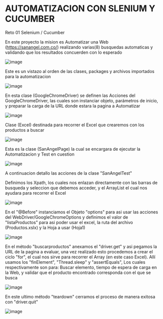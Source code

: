 # AUTOMATIZACION CON SLENIUM Y CUCUMBER  
Reto 01 Selenium / Cucumber

En este proyecto la mision es Automatizar una Web (https://sanangel.com.co/) realizando varias(8) busquedas automaticas y validando que los resultados concuerden con lo esperado


![image](https://user-images.githubusercontent.com/95547617/145333022-d6d61ce1-3367-40b5-9910-d85ddd0ec814.png)


Este es un vistazo al orden de las clases, packages y archivos importados para la automatizacion

![image](https://user-images.githubusercontent.com/95547617/145331826-c8b3ae7e-84ff-4cdc-a79b-7f3b3caa4a34.png)


En esta clase (GoogleChromeDriver) se definen las Acciones del GoogleChromeDriver, las cuales son instanciar objeto, parámetros de inicio,
y preparar la carga de la URL donde estara la pagina a Automatizar


![image](https://user-images.githubusercontent.com/95547617/145331545-22186caa-6e7b-47f8-97f4-740c8a7299e5.png)

Clase (Excel) destinada para recorrer el Excel que crearemos con los productos a buscar

![image](https://user-images.githubusercontent.com/95547617/145331726-9c17053f-23e8-4136-95ca-81a21a580976.png)


Esta es la clase (SanAngelPage) la cual se encargara de ejecutar la Automatizacion y Test en cuestion


![image](https://user-images.githubusercontent.com/95547617/145332015-8fd8116d-2b7a-4c88-8f59-e0b3828c391e.png)


A continuacion detallo las acciones de la clase "SanAngelTest"

Definimos los Xpath, los cuales nos enlazan directamente con las barras de busqueda y seleccion que debemos acceder, y el ArrayList
el cual nos ayudara para recorrer el Excel 

![image](https://user-images.githubusercontent.com/95547617/145332133-f0849113-1057-4c5a-8a31-4a2e7d72cd84.png)


En el "@Before" instanciamos el Objeto "options" para asi usar las acciones del WebDriver/GoogleChromeOptions
y definimos el valor de "listaProductos" para asi poder usar el excel, la ruta del archivo (Productos.xslx) y la Hoja a usar (Hoja1)


![image](https://user-images.githubusercontent.com/95547617/145332375-71d818ba-5804-4ae6-a4fe-f11faf547484.png)

En el método "buscarproductos" anexamos el "driver.get" y asi pegamos la URL de la pagina a evaluar, una vez realizado esto
procedemos a crear el ciclo "for", el cual nos sirve para recorrer el Array (en este caso Excel).
Allí usamos los "finElement", "Thread.sleep" y "assertEquals", Los cuales respectivamente son para: Buscar elemento, tiempo de espera de carga en la Web, y validar
que el producto encontrado corresponda con el que se busca 


![image](https://user-images.githubusercontent.com/95547617/145332751-86538b76-96ba-41b0-aa1b-d253db351a1a.png)


En este ultimo método "teardown" cerramos el proceso de manera exitosa con "driver.quit"

![image](https://user-images.githubusercontent.com/95547617/145332806-7341621c-c49b-4ba4-82ad-25212ec33849.png)












